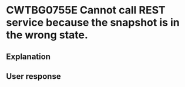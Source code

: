 # CWTBG0755E Cannot call REST service because the snapshot is in the wrong state.

## Explanation

## User response